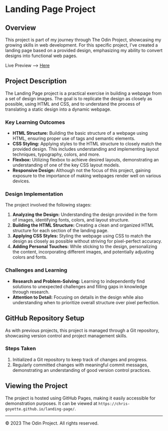 # Landing Page Project

## Overview

This project is part of my journey through The Odin Project, showcasing my growing skills in web development. For this specific project, I've created a landing page based on a provided design, emphasizing my ability to convert designs into functional web pages.

Live Preview --> [Here](https://chris-goyette.github.io/landing-page/)

## Project Description

The Landing Page project is a practical exercise in building a webpage from a set of design images. The goal is to replicate the design as closely as possible, using HTML and CSS, and to understand the process of translating a static design into a dynamic webpage.

### Key Learning Outcomes

- **HTML Structure:** Building the basic structure of a webpage using HTML, ensuring proper use of tags and semantic elements.
- **CSS Styling:** Applying styles to the HTML structure to closely match the provided design. This includes understanding and implementing layout techniques, typography, colors, and more.
- **Flexbox:** Utilizing flexbox to achieve desired layouts, demonstrating an understanding of one of the key CSS layout models.
- **Responsive Design:** Although not the focus of this project, gaining exposure to the importance of making webpages render well on various devices.

### Design Implementation

The project involved the following stages:

1. **Analyzing the Design:** Understanding the design provided in the form of images, identifying fonts, colors, and layout structure.
2. **Building the HTML Structure:** Creating a clean and organized HTML structure for each section of the landing page.
3. **Applying CSS Styles:** Styling the webpage using CSS to match the design as closely as possible without striving for pixel-perfect accuracy.
4. **Adding Personal Touches:** While sticking to the design, personalizing the content, incorporating different images, and potentially adjusting colors and fonts.

### Challenges and Learning

- **Research and Problem-Solving:** Learning to independently find solutions to unexpected challenges and filling gaps in knowledge through research.
- **Attention to Detail:** Focusing on details in the design while also understanding when to prioritize overall structure over pixel perfection.

## GitHub Repository Setup

As with previous projects, this project is managed through a Git repository, showcasing version control and project management skills.

### Steps Taken

1. Initialized a Git repository to keep track of changes and progress.
2. Regularly committed changes with meaningful commit messages, demonstrating an understanding of good version control practices.

## Viewing the Project

The project is hosted using GitHub Pages, making it easily accessible for demonstration purposes. It can be viewed at `https://chris-goyette.github.io/landing-page/`.

---

© 2023 The Odin Project. All rights reserved.
